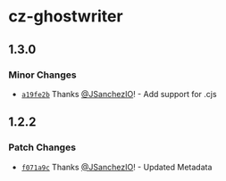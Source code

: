 # cz-ghostwriter

## 1.3.0

### Minor Changes

- [`a19fe2b`](https://github.com/JSanchezIO/JSanchezIO/commit/a19fe2be5d862a59ac54314e15ff0b2d8cfda0cf)
  Thanks [@JSanchezIO](https://github.com/JSanchezIO)! - Add support for .cjs

## 1.2.2

### Patch Changes

- [`f071a9c`](https://github.com/JSanchezIO/JSanchezIO/commit/f071a9c3f15153916b55483f986c20e4fa2b4bb3)
  Thanks [@JSanchezIO](https://github.com/JSanchezIO)! - Updated Metadata
